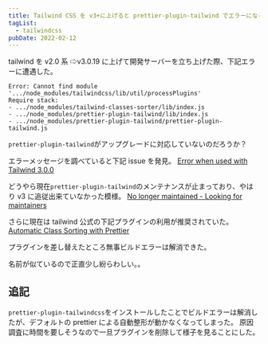 ```yaml
---
title: Tailwind CSS を v3+に上げると prettier-plugin-tailwind でエラーになる
tagList:
  - tailwindcss
pubDate: 2022-02-12
---
```


tailwind を v2.0 系 ⇨v3.0.19 に上げて開発サーバーを立ち上げた際、下記エラーに遭遇した。

```
Error: Cannot find module '.../node_modules/tailwindcss/lib/util/processPlugins'
Require stack:
- .../node_modules/tailwind-classes-sorter/lib/index.js
- .../node_modules/prettier-plugin-tailwind/lib/index.js
- .../node_modules/prettier-plugin-tailwind/prettier-plugin-tailwind.js
```

`prettier-plugin-tailwind`がアップグレードに対応していないのだろうか？

エラーメッセージを調べていると下記 issue を発見。
[Error when used with Tailwind 3.0.0](https://github.com/tqwewe/prettier-plugin-tailwind/issues/44)

どうやら現在`prettier-plugin-tailwind`のメンテナンスが止まっており、やはり v3 に追従出来ていなかった模様。
[No longer maintained - Looking for maintainers](https://github.com/tqwewe/prettier-plugin-tailwind/issues/46)

さらに現在は tailwind 公式の下記プラグインの利用が推奨されていた。
[Automatic Class Sorting with Prettier](https://tailwindcss.com/blog/automatic-class-sorting-with-prettier)

プラグインを差し替えたところ無事ビルドエラーは解消できた。

名前が似ているので正直少し紛らわしい。。

## 追記

`prettier-plugin-tailwindcss`をインストールしたことでビルドエラーは解消したが、デフォルトの prettier による自動整形が動かなくなってしまった。
原因調査に時間を要しそうなので一旦プラグインを削除して様子を見ることにした。
